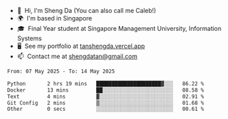 <!---
tan-sd/tan-sd is a ✨ special ✨ repository because its `README.md` (this file) appears on your GitHub profile.
You can click the Preview link to take a look at your changes.
--->
- 👋  Hi, I'm Sheng Da (You can also call me Caleb!)
- 🌍  I'm based in Singapore
- 🎓  Final Year student at Singapore Management University, Information Systems
- 🖥️  See my portfolio at [tanshengda.vercel.app](https://tanshengda.vercel.app/)
- 📫  Contact me at [shengdatan@gmail.com](mailto:shengdatan@gmail.com)

<!--START_SECTION:waka-->

```txt
From: 07 May 2025 - To: 14 May 2025

Python       2 hrs 19 mins   █████████████████████▓░░░   86.22 %
Docker       13 mins         ██░░░░░░░░░░░░░░░░░░░░░░░   08.58 %
Text         4 mins          ▓░░░░░░░░░░░░░░░░░░░░░░░░   02.91 %
Git Config   2 mins          ▒░░░░░░░░░░░░░░░░░░░░░░░░   01.68 %
Other        0 secs          ░░░░░░░░░░░░░░░░░░░░░░░░░   00.61 %
```

<!--END_SECTION:waka-->
